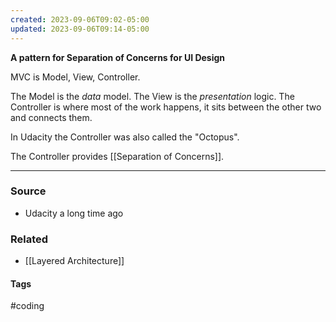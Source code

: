 ```yaml
---
created: 2023-09-06T09:02-05:00
updated: 2023-09-06T09:14-05:00
---
```

**A pattern for Separation of Concerns for UI Design**

MVC is Model, View, Controller.

The Model is the *data* model.
The View is the *presentation* logic.
The Controller is where most of the work happens, it sits between the other two and connects them.

In Udacity the Controller was also called the "Octopus".

The Controller provides [[Separation of Concerns]].

---
### Source
- Udacity a long time ago

### Related
- [[Layered Architecture]]

#### Tags
#coding 